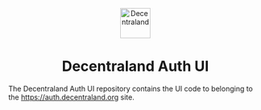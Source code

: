<p align="center">
  <a href="https://decentraland.org">
    <img alt="Decentraland" src="https://decentraland.org/images/logo.png" width="60" />
  </a>
</p>
<h1 align="center">
  Decentraland Auth UI
</h1>

The Decentraland Auth UI repository contains the UI code to belonging to the https://auth.decentraland.org site.
